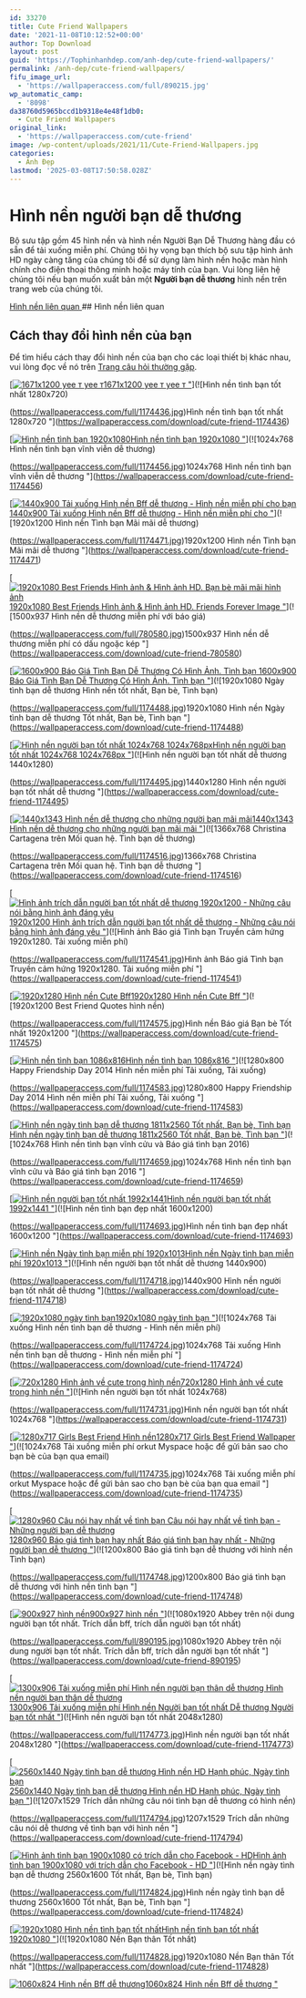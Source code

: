 ```yaml
---
id: 33270
title: Cute Friend Wallpapers
date: '2021-11-08T10:12:52+00:00'
author: Top Download
layout: post
guid: 'https://Tophinhanhdep.com/anh-dep/cute-friend-wallpapers/'
permalink: /anh-dep/cute-friend-wallpapers/
fifu_image_url:
  - 'https://wallpaperaccess.com/full/890215.jpg'
wp_automatic_camp:
  - '8098'
da38760d5965bccd1b9318e4e48f1db0:
  - Cute Friend Wallpapers
original_link:
  - 'https://wallpaperaccess.com/cute-friend'
image: /wp-content/uploads/2021/11/Cute-Friend-Wallpapers.jpg
categories:
  - Ảnh Đẹp
lastmod: '2025-03-08T17:50:58.028Z'
---
```

# Hình nền người bạn dễ thương

Bộ sưu tập gồm 45 hình nền và hình nền Người Bạn Dễ Thương hàng đầu có sẵn để tải xuống miễn phí. Chúng tôi hy vọng bạn thích bộ sưu tập hình ảnh HD ngày càng tăng của chúng tôi để sử dụng làm hình nền hoặc màn hình chính cho điện thoại thông minh hoặc máy tính của bạn. Vui lòng liên hệ chúng tôi nếu bạn muốn xuất bản một **Người bạn dễ thương** hình nền trên trang web của chúng tôi.

[Hình nền liên quan ](#related) ## Hình nền liên quan

## Cách thay đổi hình nền của bạn

Để tìm hiểu cách thay đổi hình nền của bạn cho các loại thiết bị khác nhau, vui lòng đọc về nó trên [Trang câu hỏi thường gặp](https://tophinhanhdep.com/faq/).

  
[[![1671x1200 yee т yee т](https://wallpaperaccess.com/full/890215.jpg)1671x1200 yee т yee т "](https://wallpaperaccess.com/download/cute-friend-890215)](![Hình nền tình bạn tốt nhất 1280x720)

(https://wallpaperaccess.com/full/1174436.jpg)Hình nền tình bạn tốt nhất 1280x720 "](https://wallpaperaccess.com/download/cute-friend-1174436)

[[![Hình nền tình bạn 1920x1080](https://wallpaperaccess.com/full/1174437.jpg)Hình nền tình bạn 1920x1080 "](https://wallpaperaccess.com/download/cute-friend-1174437)](![1024x768 Hình nền tình bạn vĩnh viễn dễ thương)

(https://wallpaperaccess.com/full/1174456.jpg)1024x768 Hình nền tình bạn vĩnh viễn dễ thương "](https://wallpaperaccess.com/download/cute-friend-1174456)

[[![1440x900 Tải xuống Hình nền Bff dễ thương - Hình nền miễn phí cho bạn](https://wallpaperaccess.com/full/1174460.jpg)1440x900 Tải xuống Hình nền Bff dễ thương - Hình nền miễn phí cho "](https://wallpaperaccess.com/download/cute-friend-1174460)](![1920x1200 Hình nền Tình bạn Mãi mãi dễ thương)

(https://wallpaperaccess.com/full/1174471.jpg)1920x1200 Hình nền Tình bạn Mãi mãi dễ thương "](https://wallpaperaccess.com/download/cute-friend-1174471)

[[![1920x1080 Best Friends Hình ảnh & Hình ảnh HD.  Bạn bè mãi mãi hình ảnh](https://wallpaperaccess.com/full/1174477.jpg)1920x1080 Best Friends Hình ảnh &amp; Hình ảnh HD. Friends Forever Image "](https://wallpaperaccess.com/download/cute-friend-1174477)](![1500x937 Hình nền dễ thương miễn phí với báo giá)

(https://wallpaperaccess.com/full/780580.jpg)1500x937 Hình nền dễ thương miễn phí có dấu ngoặc kép "](https://wallpaperaccess.com/download/cute-friend-780580)

[[![1600x900 Báo Giá Tình Bạn Dễ Thương Có Hình Ảnh.  Tình bạn](https://wallpaperaccess.com/full/1174484.jpg) 1600x900 Báo Giá Tình Bạn Dễ Thương Có Hình Ảnh. Tình bạn "](https://wallpaperaccess.com/download/cute-friend-1174484)](![1920x1080 Ngày tình bạn dễ thương Hình nền tốt nhất, Bạn bè, Tình bạn)

(https://wallpaperaccess.com/full/1174488.jpg)1920x1080 Hình nền Ngày tình bạn dễ thương Tốt nhất, Bạn bè, Tình bạn "](https://wallpaperaccess.com/download/cute-friend-1174488)

[[![Hình nền người bạn tốt nhất 1024x768 1024x768px](https://wallpaperaccess.com/full/1174494.jpg)Hình nền người bạn tốt nhất 1024x768 1024x768px "](https://wallpaperaccess.com/download/cute-friend-1174494)](![Hình nền người bạn tốt nhất dễ thương 1440x1280)

(https://wallpaperaccess.com/full/1174495.jpg)1440x1280 Hình nền người bạn tốt nhất dễ thương "](https://wallpaperaccess.com/download/cute-friend-1174495)

[[![1440x1343 Hình nền dễ thương cho những người bạn mãi mãi](https://wallpaperaccess.com/full/1174515.jpg)1440x1343 Hình nền dễ thương cho những người bạn mãi mãi "](https://wallpaperaccess.com/download/cute-friend-1174515)](![1366x768 Christina Cartagena trên Mối quan hệ.  Tình bạn dễ thương)

(https://wallpaperaccess.com/full/1174516.jpg)1366x768 Christina Cartagena trên Mối quan hệ. Tình bạn dễ thương "](https://wallpaperaccess.com/download/cute-friend-1174516)

[[![Hình ảnh trích dẫn người bạn tốt nhất dễ thương 1920x1200 - Những câu nói bằng hình ảnh đáng yêu](https://wallpaperaccess.com/full/1174522.jpg)1920x1200 Hình ảnh trích dẫn người bạn tốt nhất dễ thương - Những câu nói bằng hình ảnh đáng yêu "](https://wallpaperaccess.com/download/cute-friend-1174522)](![Hình ảnh Báo giá Tình bạn Truyền cảm hứng 1920x1280.  Tải xuống miễn phí)

(https://wallpaperaccess.com/full/1174541.jpg)Hình ảnh Báo giá Tình bạn Truyền cảm hứng 1920x1280. Tải xuống miễn phí "](https://wallpaperaccess.com/download/cute-friend-1174541)

[[![1920x1280 Hình nền Cute Bff](https://wallpaperaccess.com/full/1174561.jpg)1920x1280 Hình nền Cute Bff "](https://wallpaperaccess.com/download/cute-friend-1174561)](![1920x1200 Best Friend Quotes hình nền)

(https://wallpaperaccess.com/full/1174575.jpg)Hình nền Báo giá Bạn bè Tốt nhất 1920x1200 "](https://wallpaperaccess.com/download/cute-friend-1174575)

[[![Hình nền tình bạn 1086x816](https://wallpaperaccess.com/full/1174581.jpg)Hình nền tình bạn 1086x816 "](https://wallpaperaccess.com/download/cute-friend-1174581)](![1280x800 Happy Friendship Day 2014 Hình nền miễn phí Tải xuống, Tải xuống)

(https://wallpaperaccess.com/full/1174583.jpg)1280x800 Happy Friendship Day 2014 Hình nền miễn phí Tải xuống, Tải xuống "](https://wallpaperaccess.com/download/cute-friend-1174583)

[[![Hình nền ngày tình bạn dễ thương 1811x2560 Tốt nhất, Bạn bè, Tình bạn](https://wallpaperaccess.com/full/1174651.jpg)Hình nền ngày tình bạn dễ thương 1811x2560 Tốt nhất, Bạn bè, Tình bạn "](https://wallpaperaccess.com/download/cute-friend-1174651)](![1024x768 Hình nền tình bạn vĩnh cửu và Báo giá tình bạn 2016)

(https://wallpaperaccess.com/full/1174659.jpg)1024x768 Hình nền tình bạn vĩnh cửu và Báo giá tình bạn 2016 "](https://wallpaperaccess.com/download/cute-friend-1174659)

[[![Hình nền người bạn tốt nhất 1992x1441](https://wallpaperaccess.com/full/1174677.jpg)Hình nền người bạn tốt nhất 1992x1441 "](https://wallpaperaccess.com/download/cute-friend-1174677)](![Hình nền tình bạn đẹp nhất 1600x1200)

(https://wallpaperaccess.com/full/1174693.jpg)Hình nền tình bạn đẹp nhất 1600x1200 "](https://wallpaperaccess.com/download/cute-friend-1174693)

[[![Hình nền Ngày tình bạn miễn phí 1920x1013](https://wallpaperaccess.com/full/1174695.jpg)Hình nền Ngày tình bạn miễn phí 1920x1013 "](https://wallpaperaccess.com/download/cute-friend-1174695)](![Hình nền người bạn tốt nhất dễ thương 1440x900)

(https://wallpaperaccess.com/full/1174718.jpg)1440x900 Hình nền người bạn tốt nhất dễ thương "](https://wallpaperaccess.com/download/cute-friend-1174718)

[[![1920x1080 ngày tình bạn](https://wallpaperaccess.com/full/1174720.jpg)1920x1080 ngày tình bạn "](https://wallpaperaccess.com/download/cute-friend-1174720)](![1024x768 Tải xuống Hình nền tình bạn dễ thương - Hình nền miễn phí)

(https://wallpaperaccess.com/full/1174724.jpg)1024x768 Tải xuống Hình nền tình bạn dễ thương - Hình nền miễn phí "](https://wallpaperaccess.com/download/cute-friend-1174724)

[[![720x1280 Hình ảnh về cute trong hình nền](https://wallpaperaccess.com/full/1174729.jpg)720x1280 Hình ảnh về cute trong hình nền "](https://wallpaperaccess.com/download/cute-friend-1174729)](![Hình nền người bạn tốt nhất 1024x768)

(https://wallpaperaccess.com/full/1174731.jpg)Hình nền người bạn tốt nhất 1024x768 "](https://wallpaperaccess.com/download/cute-friend-1174731)

[[![1280x717 Girls Best Friend Hình nền](https://wallpaperaccess.com/full/1174733.jpg)1280x717 Girls Best Friend Wallpaper "](https://wallpaperaccess.com/download/cute-friend-1174733)](![1024x768 Tải xuống miễn phí orkut Myspace hoặc để gửi bản sao cho bạn bè của bạn qua email)

(https://wallpaperaccess.com/full/1174735.jpg)1024x768 Tải xuống miễn phí orkut Myspace hoặc để gửi bản sao cho bạn bè của bạn qua email "](https://wallpaperaccess.com/download/cute-friend-1174735)

[[![1280x960 Câu nói hay nhất về tình bạn Câu nói hay nhất về tình bạn - Những người bạn dễ thương](https://wallpaperaccess.com/full/1174739.jpg)1280x960 Báo giá tình bạn hay nhất Báo giá tình bạn hay nhất - Những người bạn dễ thương "](https://wallpaperaccess.com/download/cute-friend-1174739)](![1200x800 Báo giá tình bạn dễ thương với hình nền Tình bạn)

(https://wallpaperaccess.com/full/1174748.jpg)1200x800 Báo giá tình bạn dễ thương với hình nền tình bạn "](https://wallpaperaccess.com/download/cute-friend-1174748)

[[![900x927 hình nền](https://wallpaperaccess.com/full/1174762.jpg)900x927 hình nền "](https://wallpaperaccess.com/download/cute-friend-1174762)](![1080x1920 Abbey trên nội dung người bạn tốt nhất.  Trích dẫn bff, trích dẫn người bạn tốt nhất)

(https://wallpaperaccess.com/full/890195.jpg)1080x1920 Abbey trên nội dung người bạn tốt nhất. Trích dẫn bff, trích dẫn người bạn tốt nhất "](https://wallpaperaccess.com/download/cute-friend-890195)

[[![1300x906 Tải xuống miễn phí Hình nền người bạn thân dễ thương Hình nền người bạn thân dễ thương](https://wallpaperaccess.com/full/1174769.jpg)1300x906 Tải xuống miễn phí Hình nền Người bạn tốt nhất Dễ thương Người bạn tốt nhất "](https://wallpaperaccess.com/download/cute-friend-1174769)](![Hình nền người bạn tốt nhất 2048x1280)

(https://wallpaperaccess.com/full/1174773.jpg)Hình nền người bạn tốt nhất 2048x1280 "](https://wallpaperaccess.com/download/cute-friend-1174773)

[[![2560x1440 Ngày tình bạn dễ thương Hình nền HD Hạnh phúc, Ngày tình bạn](https://wallpaperaccess.com/full/1174782.jpg)2560x1440 Ngày tình bạn dễ thương Hình nền HD Hạnh phúc, Ngày tình bạn "](https://wallpaperaccess.com/download/cute-friend-1174782)](![1207x1529 Trích dẫn những câu nói tình bạn dễ thương có hình nền)

(https://wallpaperaccess.com/full/1174794.jpg)1207x1529 Trích dẫn những câu nói dễ thương về tình bạn với hình nền "](https://wallpaperaccess.com/download/cute-friend-1174794)

[[![Hình ảnh tình bạn 1900x1080 có trích dẫn cho Facebook - HD](https://wallpaperaccess.com/full/1174812.jpg)Hình ảnh tình bạn 1900x1080 với trích dẫn cho Facebook - HD "](https://wallpaperaccess.com/download/cute-friend-1174812)](![Hình nền ngày tình bạn dễ thương 2560x1600 Tốt nhất, Bạn bè, Tình bạn)

(https://wallpaperaccess.com/full/1174824.jpg)Hình nền ngày tình bạn dễ thương 2560x1600 Tốt nhất, Bạn bè, Tình bạn "](https://wallpaperaccess.com/download/cute-friend-1174824)

[[![1920x1080 Hình nền tình bạn tốt nhất](https://wallpaperaccess.com/full/1174826.jpg)Hình nền tình bạn tốt nhất 1920x1080 "](https://wallpaperaccess.com/download/cute-friend-1174826)](![1920x1080 Nền Bạn thân Tốt nhất)

(https://wallpaperaccess.com/full/1174828.jpg)1920x1080 Nền Bạn thân Tốt nhất "](https://wallpaperaccess.com/download/cute-friend-1174828)

[![1060x824 Hình nền Bff dễ thương](https://wallpaperaccess.com/full/1174830.jpg)1060x824 Hình nền Bff dễ thương "](https://wallpaperaccess.com/download/cute-friend-1174830)

